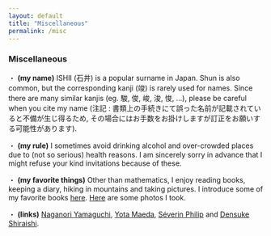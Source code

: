 ```yaml
---
layout: default
title: "Miscellaneous"
permalink: /misc
---
```


### Miscellaneous

・ **(my name)** ISHII (石井) is a popular surname in Japan. Shun is also common, but the corresponding kanji (竣) is rarely used for names. Since there are many similar kanjis (eg. 駿, 俊, 峻, 浚, 悛, ...), please be careful when you cite my name (注記 : 書類上の手続きにて誤った名前が記載されていると不備が生じ得るため, その場合にはお手数をお掛けしますが訂正をお願いする可能性があります).

・ **(my rule)** I sometimes avoid drinking alcohol and over-crowded places due to (not so serious) health reasons. I am sincerely sorry in advance that I might refuse your kind invitations because of these.

・ **(my favorite things)** Other than mathematics, I enjoy reading books, keeping a diary, hiking in mountains and taking pictures. I introduce some of my favorite books [here](/books). [Here](/photos) are some photos I took.

・ **(links)** [Naganori Yamaguchi](https://n-yamaguchi-0729.github.io/homepage-jp), [Yota Maeda](https://yota-maeda.vercel.app), [Séverin Philip](https://www.kurims.kyoto-u.ac.jp/~sphilip/) and [Densuke Shiraishi](https://den-shiraishi.github.io/index.html).
